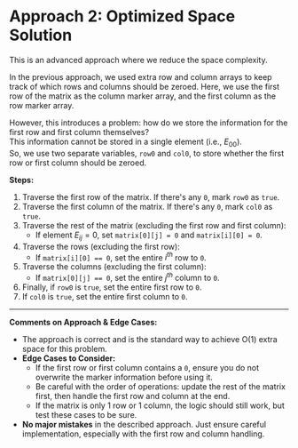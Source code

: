 # Approach 2: Optimized Space Solution

This is an advanced approach where we reduce the space complexity.

In the previous approach, we used extra row and column arrays to keep track of which rows and columns should be zeroed. Here, we use the first row of the matrix as the column marker array, and the first column as the row marker array.

However, this introduces a problem: how do we store the information for the first row and first column themselves?  
This information cannot be stored in a single element (i.e., $E_{00}$).  
So, we use two separate variables, `row0` and `col0`, to store whether the first row or first column should be zeroed.

**Steps:**

1. Traverse the first row of the matrix. If there's any `0`, mark `row0` as `true`.
2. Traverse the first column of the matrix. If there's any `0`, mark `col0` as `true`.
3. Traverse the rest of the matrix (excluding the first row and first column):
    - If element $E_{ij} = 0$, set `matrix[0][j] = 0` and `matrix[i][0] = 0`.
4. Traverse the rows (excluding the first row):
    - If `matrix[i][0] == 0`, set the entire $i^{th}$ row to `0`.
5. Traverse the columns (excluding the first column):
    - If `matrix[0][j] == 0`, set the entire $j^{th}$ column to `0`.
6. Finally, if `row0` is `true`, set the entire first row to `0`.
7. If `col0` is `true`, set the entire first column to `0`.

---

**Comments on Approach & Edge Cases:**

- The approach is correct and is the standard way to achieve O(1) extra space for this problem.
- **Edge Cases to Consider:**
  - If the first row or first column contains a `0`, ensure you do not overwrite the marker information before using it.
  - Be careful with the order of operations: update the rest of the matrix first, then handle the first row and column at the end.
  - If the matrix is only 1 row or 1 column, the logic should still work, but test these cases to be sure.
- **No major mistakes** in the described approach. Just ensure careful implementation, especially with the first row and column handling.